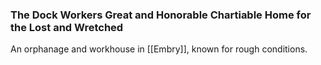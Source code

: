 ### The Dock Workers Great and Honorable Chartiable Home for the Lost and Wretched

An orphanage and workhouse in [[Embry]], known for rough conditions.
